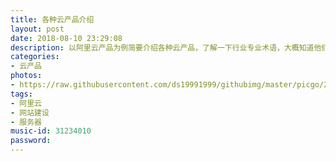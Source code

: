 ```yaml
---
title: 各种云产品介绍
layout: post
date: 2018-08-10 23:29:08
description: 以阿里云产品为例简要介绍各种云产品，了解一下行业专业术语，大概知道他们都是干嘛的。
categories:
- 云产品
photos:
- https://raw.githubusercontent.com/ds19991999/githubimg/master/picgo/20180811003053.jpg
tags:
- 阿里云
- 网站建设
- 服务器
music-id: 31234010
password:
---
```



